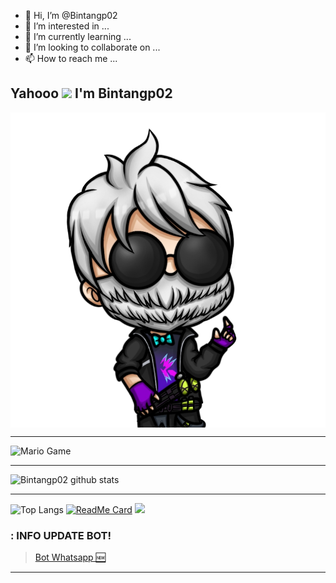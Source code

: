 - 👋 Hi, I’m @Bintangp02
- 👀 I’m interested in ...
- 🌱 I’m currently learning ...
- 💞️ I’m looking to collaborate on ...
- 📫 How to reach me ...

## Yahooo <img src="https://github.com/TheDudeThatCode/TheDudeThatCode/blob/master/Assets/Hi.gif" width="29px"> I'm Bintangp02
<img align="center" height="auto" src="https://github.com/Bintangp02/bot-whatsapp/blob/main/img/5.jpg"/>

___

<img src="https://github.com/TheDudeThatCode/TheDudeThatCode/blob/master/Assets/Mario_Gameplay.gif" alt="Mario Game" width="600" />

___

![Bintangp02 github stats](https://github-readme-stats.vercel.app/api?username=Bintangp02&show_icons=true&theme=buefy&show_owner=true)
___

![Top Langs](https://github-readme-stats.vercel.app/api/top-langs/?username=Bintangp02&theme=buefy)
[![ReadMe Card](https://github-readme-stats.vercel.app/api/pin/?username=Bintangp02&repo=Bintangp02&theme=buefy)](https://github.com/Bintangp02/termux-wabot)
![](https://github-profile-trophy.vercel.app/?username=Bintangp02&row=2&column=3)

### : INFO UPDATE BOT!

<!--INFO UPDATE BOT!-->
>[Bot Whatsapp 🆕](https://github.com/Bintangp02/whatsapp-bot)
<!--INFO UPDATE BOT!-->

---
